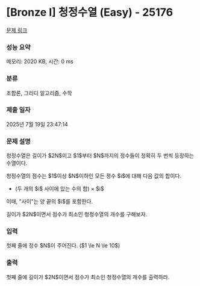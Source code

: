 # [Bronze I] 청정수열 (Easy) - 25176 

[문제 링크](https://www.acmicpc.net/problem/25176) 

### 성능 요약

메모리: 2020 KB, 시간: 0 ms

### 분류

조합론, 그리디 알고리즘, 수학

### 제출 일자

2025년 7월 19일 23:47:14

### 문제 설명

<p>청정수열은 길이가 $2N$이고 $1$부터 $N$까지의 정수들이 정확히 두 번씩 등장하는 수열이다.</p>

<p>청정수열의 점수는 $1$이상 $N$이하인 모든 정수 $i$에 대해 다음 값의 합이다.</p>

<ul>
	<li>(두 개의 $i$ 사이에 있는 수의 합) × $i$</li>
</ul>

<p>이때, "사이"는 양 끝의 $i$를 포함한다.</p>

<p>길이가 $2N$이면서 점수가 최소인 청정수열의 개수를 구해보자.</p>

### 입력 

 <p>첫째 줄에 정수 $N$이 주어진다. ($1 \le N \le 10$)</p>

### 출력 

 <p>첫째 줄에 길이가 $2N$이면서 점수가 최소인 청정수열의 개수를 출력하라.</p>

